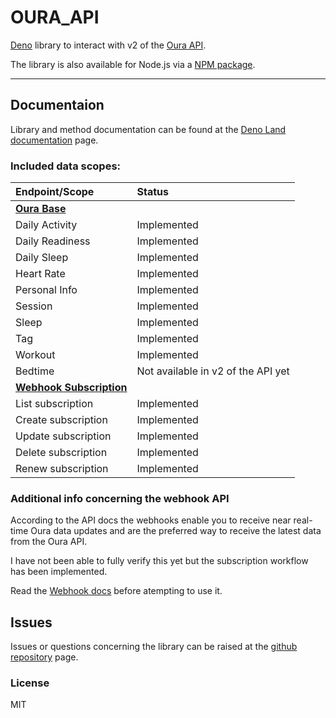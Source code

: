 # OURA_API

[Deno](https://deno.land/x/oura_api) library to interact with v2 of the [Oura API](https://cloud.ouraring.com/v2/docs).

The library is also available for Node.js via a [NPM package](https://www.npmjs.com/package/oura_api).

---

## Documentaion

Library and method documentation can be found at the [Deno Land documentation](https://deno.land/x/oura_api?doc) page.

### Included data scopes:

| Endpoint/Scope                                                            | Status                             |
| :------------------------------------------------------------------------ | :--------------------------------- |
| **[Oura Base](https://deno.land/x/oura_api/mod.ts?s=Oura)**               |                                    |
| Daily Activity                                                            | Implemented                        |
| Daily Readiness                                                           | Implemented                        |
| Daily Sleep                                                               | Implemented                        |
| Heart Rate                                                                | Implemented                        |
| Personal Info                                                             | Implemented                        |
| Session                                                                   | Implemented                        |
| Sleep                                                                     | Implemented                        |
| Tag                                                                       | Implemented                        |
| Workout                                                                   | Implemented                        |
| Bedtime                                                                   | Not available in v2 of the API yet |
| **[Webhook Subscription](https://deno.land/x/oura_api/mod.ts?s=Webhook)** |                                    |
| List subscription                                                         | Implemented                        |
| Create subscription                                                       | Implemented                        |
| Update subscription                                                       | Implemented                        |
| Delete subscription                                                       | Implemented                        |
| Renew subscription                                                        | Implemented                        |

### Additional info concerning the webhook API

According to the API docs the webhooks enable you to receive near real-time Oura data updates and are the preferred way
to receive the latest data from the Oura API.

I have not been able to fully verify this yet but the subscription workflow has been implemented.

Read the [Webhook docs](https://cloud.ouraring.com/v2/docs#tag/Webhook-Subscription-Routes) before atempting to use it.

## Issues

Issues or questions concerning the library can be raised at the
[github repository](https://github.com/Pinta365/oura_api/issues) page.

### License

MIT
